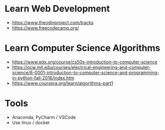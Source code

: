 # Learn Web Development

* https://www.theodinproject.com/tracks
* https://www.freecodecamp.org/

# Learn Computer Science Algorithms
* https://www.edx.org/course/cs50s-introduction-to-computer-science
* https://ocw.mit.edu/courses/electrical-engineering-and-computer-science/6-0001-introduction-to-computer-science-and-programming-in-python-fall-2016/index.htm
* https://www.coursera.org/learn/algorithms-part1


# Tools
* Anaconda, PyCharm / VSCode
* Use linux / docker
